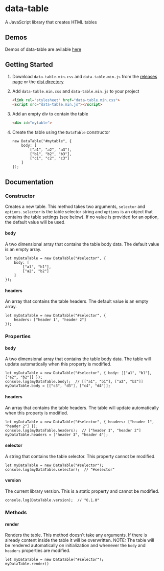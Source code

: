 # data-table
A JavaScript library that creates HTML tables



## Demos
Demos of data-table are avilable [here](https://ashermorgan.github.io/data-table/demos)



## Getting Started
1. Download `data-table.min.css` and `data-table.min.js` from the [releases page](https://github.com/ashermorgan/data-table/releases) or the [dist directory](https://github.com/ashermorgan/data-table/tree/master/dist)

2. Add `data-table.min.css` and `data-table.min.js` to your project
    ```HTML
    <link rel="stylesheet" href="data-table.min.css">
    <script src="data-table.min.js"></script>
    ```

3. Add an empty div to contain the table
    ```HTML
    <div id="mytable">
    ```

4. Create the table using the `DataTable` constructor
    ```JS
    new DataTable("#mytable", {
        body: [
            ["a1", "a2", "a3"],
            ["b1", "b2", "b3"],
            ["c1", "c2", "c3"]
        ]
    });
    ```



## Documentation
### Constructor
Creates a new table. This method takes two arguments, `selector` and `options`.
`selector` is the table selector string and `options` is an object that contains the table settings (see below). If no value is provided for an option, the default value will be used.

#### body
A two dimensional array that contains the table body data. The default value is an empty array.
```JS
let myDataTable = new DataTable("#selector", {
    body: [
        ["a1", "b1"],
        ["a2", "b2"]
    ]
});
```

#### headers
An array that contains the table headers. The default value is an empty array.
```JS
let myDataTable = new DataTable("#selector", {
    headers: ["header 1", "header 2"]
});
```


### Properties
#### body
A two dimensional array that contains the table body data.
The table will update automatically when this property is modified.
```JS
let myDataTable = new DataTable("#selector", { body: [["a1", "b1"], ["a2", "b2"]] });
console.log(myDataTable.body);  // [["a1", "b1"], ["a2", "b2"]]
myDataTable.body = [["c3", "d3"], ["c4", "d4"]];
```

#### headers
An array that contains the table headers.
The table will update automatically when this property is modified.
```JS
let myDataTable = new DataTable("#selector", { headers: ["header 1", "header 2"] });
console.log(myDataTable.headers);  // ["header 1", "header 2"]
myDataTable.headers = ["header 3", "header 4"];
```

#### selector
A string that contains the table selector. This property cannot be modified.
```JS
let myDataTable = new DataTable("#selector");
console.log(myDataTable.selector);  // "#selector"
```

#### version
The current library version. This is a static property and cannot be modified.
```JS
console.log(DataTable.version);  // "0.1.0"
```


### Methods
#### render
Renders the table. This method doesn't take any arguments.
If there is already content inside the table it will be overwritten.
NOTE: The table will be rendered automatically on initialization and whenever the `body` and `headers` properties are modified.
```JS
let myDataTable = new DataTable("#selector");
myDataTable.render()
```
